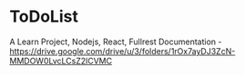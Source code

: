 # ToDoList
A Learn Project, Nodejs, React, Fullrest
Documentation - https://drive.google.com/drive/u/3/folders/1rOx7ayDJ3ZcN-MMDOW0LvcLCsZ2lCVMC
